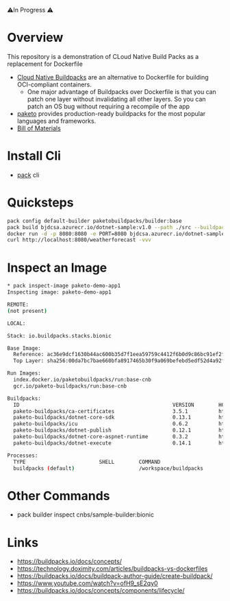 ⚠️In Progress ⚠️
# Overview

This repository is a demonstration of CLoud Native Build Packs as a replacement for Dockerfile
 
* [Cloud Native Buildpacks](https://buildpacks.io) are an alternative to Dockerfile for building OCI-compliant containers.
    * One major advantage of Buildpacks over Dockerfile is that you can patch one layer without invalidating all other layers. So you can patch an OS bug without requiring a recompile of the app
* [paketo](https://paketo.io/docs/) provides production-ready buildpacks for the most popular languages and frameworks.
* [Bill of Materials](https://paketo.io/docs/concepts/sbom/)

# Install Cli
* [pack](https://github.com/briandenicola/tooling/blob/main/pack.sh) cli 

# Quicksteps
```bash
pack config default-builder paketobuildpacks/builder:base
pack build bjdcsa.azurecr.io/dotnet-sample:v1.0 --path ./src --buildpack paketo-buildpacks/dotnet-core
docker run -d -p 8080:8080 -e PORT=8080 bjdcsa.azurecr.io/dotnet-sample:v1.0
curl http://localhost:8080/weatherforecast -vvv
```

# Inspect an Image
```bash
* pack inspect-image paketo-demo-app1
Inspecting image: paketo-demo-app1

REMOTE:
(not present)

LOCAL:

Stack: io.buildpacks.stacks.bionic

Base Image:
  Reference: ac36e9dcf1630b44ac600b35d7f1eea59759c4412f6b0d9c86bc91ef2ff53dd3
  Top Layer: sha256:00da7bc7bae660bfa8917465b30f9a069befebd5edf52d4a92f07e465445c759

Run Images:
  index.docker.io/paketobuildpacks/run:base-cnb
  gcr.io/paketo-buildpacks/run:base-cnb

Buildpacks:
  ID                                                  VERSION        HOMEPAGE
  paketo-buildpacks/ca-certificates                   3.5.1          https://github.com/paketo-buildpacks/ca-certificates
  paketo-buildpacks/dotnet-core-sdk                   0.13.1         https://github.com/paketo-buildpacks/dotnet-core-sdk
  paketo-buildpacks/icu                               0.6.2          https://github.com/paketo-buildpacks/icu
  paketo-buildpacks/dotnet-publish                    0.12.1         https://github.com/paketo-buildpacks/dotnet-publish
  paketo-buildpacks/dotnet-core-aspnet-runtime        0.3.2          https://github.com/paketo-buildpacks/dotnet-core-aspnet-runtime
  paketo-buildpacks/dotnet-execute                    0.14.1         https://github.com/paketo-buildpacks/dotnet-execute

Processes:
  TYPE                        SHELL        COMMAND                      ARGS        WORK DIR
  buildpacks (default)                     /workspace/buildpacks                    /workspace
```

# Other Commands
* pack builder inspect cnbs/sample-builder:bionic

# Links
* https://buildpacks.io/docs/concepts/
* https://technology.doximity.com/articles/buildpacks-vs-dockerfiles
* https://buildpacks.io/docs/buildpack-author-guide/create-buildpack/
* https://www.youtube.com/watch?v=ofH9_sE2qy0
* https://buildpacks.io/docs/concepts/components/lifecycle/
